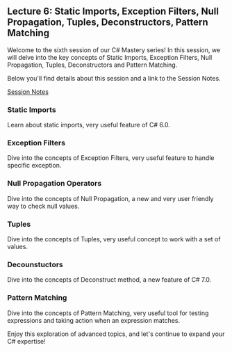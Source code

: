 ## Lecture 6: Static Imports, Exception Filters, Null Propagation, Tuples, Deconstructors, Pattern Matching

Welcome to the sixth session of our C# Mastery series! In this session, we will delve into the key concepts of Static Imports, Exception Filters, Null Propagation, Tuples, Deconstructors and Pattern Matching.

Below you'll find details about this session and a link to the Session Notes.

[Session Notes](https://docs.google.com/document/d/1ZIb82sKCSI88MO03hobsHK_Ins27lHmw/edit)

### Static Imports
Learn about static imports, very useful feature of C# 6.0.

### Exception Filters
Dive into the concepts of Exception Filters, very useful feature to handle specific exception.

### Null Propagation Operators
Dive into the concepts of Null Propagation, a new and very user friendly way to check null values.

### Tuples
Dive into the concepts of Tuples, very useful concept to work with a set of values.

### Decounstuctors
Dive into the concepts of Deconstruct method, a new feature of C# 7.0.

### Pattern Matching
Dive into the concepts of Pattern Matching, very useful tool for testing expressions and taking action when an expression matches.

Enjoy this exploration of advanced topics, and let's continue to expand your C# expertise!



